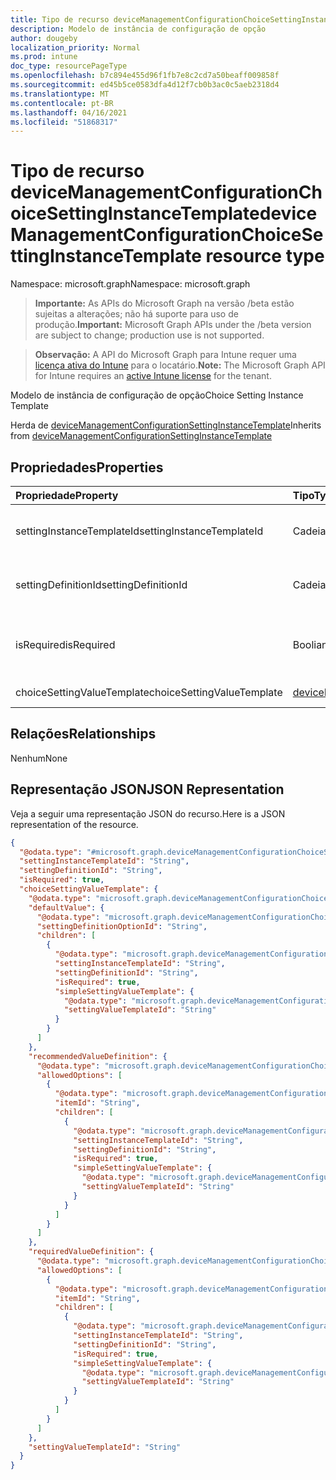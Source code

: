 ```yaml
---
title: Tipo de recurso deviceManagementConfigurationChoiceSettingInstanceTemplate
description: Modelo de instância de configuração de opção
author: dougeby
localization_priority: Normal
ms.prod: intune
doc_type: resourcePageType
ms.openlocfilehash: b7c894e455d96f1fb7e8c2cd7a50beaff009858f
ms.sourcegitcommit: ed45b5ce0583dfa4d12f7cb0b3ac0c5aeb2318d4
ms.translationtype: MT
ms.contentlocale: pt-BR
ms.lasthandoff: 04/16/2021
ms.locfileid: "51868317"
---
```

# <a name="devicemanagementconfigurationchoicesettinginstancetemplate-resource-type"></a><span data-ttu-id="84ff2-103">Tipo de recurso deviceManagementConfigurationChoiceSettingInstanceTemplate</span><span class="sxs-lookup"><span data-stu-id="84ff2-103">deviceManagementConfigurationChoiceSettingInstanceTemplate resource type</span></span>

<span data-ttu-id="84ff2-104">Namespace: microsoft.graph</span><span class="sxs-lookup"><span data-stu-id="84ff2-104">Namespace: microsoft.graph</span></span>

> <span data-ttu-id="84ff2-105">**Importante:** As APIs do Microsoft Graph na versão /beta estão sujeitas a alterações; não há suporte para uso de produção.</span><span class="sxs-lookup"><span data-stu-id="84ff2-105">**Important:** Microsoft Graph APIs under the /beta version are subject to change; production use is not supported.</span></span>

> <span data-ttu-id="84ff2-106">**Observação:** A API do Microsoft Graph para Intune requer uma [licença ativa do Intune](https://go.microsoft.com/fwlink/?linkid=839381) para o locatário.</span><span class="sxs-lookup"><span data-stu-id="84ff2-106">**Note:** The Microsoft Graph API for Intune requires an [active Intune license](https://go.microsoft.com/fwlink/?linkid=839381) for the tenant.</span></span>

<span data-ttu-id="84ff2-107">Modelo de instância de configuração de opção</span><span class="sxs-lookup"><span data-stu-id="84ff2-107">Choice Setting Instance Template</span></span>


<span data-ttu-id="84ff2-108">Herda de [deviceManagementConfigurationSettingInstanceTemplate](../resources/intune-deviceconfigv2-devicemanagementconfigurationsettinginstancetemplate.md)</span><span class="sxs-lookup"><span data-stu-id="84ff2-108">Inherits from [deviceManagementConfigurationSettingInstanceTemplate](../resources/intune-deviceconfigv2-devicemanagementconfigurationsettinginstancetemplate.md)</span></span>

## <a name="properties"></a><span data-ttu-id="84ff2-109">Propriedades</span><span class="sxs-lookup"><span data-stu-id="84ff2-109">Properties</span></span>
|<span data-ttu-id="84ff2-110">Propriedade</span><span class="sxs-lookup"><span data-stu-id="84ff2-110">Property</span></span>|<span data-ttu-id="84ff2-111">Tipo</span><span class="sxs-lookup"><span data-stu-id="84ff2-111">Type</span></span>|<span data-ttu-id="84ff2-112">Descrição</span><span class="sxs-lookup"><span data-stu-id="84ff2-112">Description</span></span>|
|:---|:---|:---|
|<span data-ttu-id="84ff2-113">settingInstanceTemplateId</span><span class="sxs-lookup"><span data-stu-id="84ff2-113">settingInstanceTemplateId</span></span>|<span data-ttu-id="84ff2-114">Cadeia de Caracteres</span><span class="sxs-lookup"><span data-stu-id="84ff2-114">String</span></span>|<span data-ttu-id="84ff2-115">Id do modelo de instância de configuração Herdada [de deviceManagementConfigurationSettingInstanceTemplate](../resources/intune-deviceconfigv2-devicemanagementconfigurationsettinginstancetemplate.md)</span><span class="sxs-lookup"><span data-stu-id="84ff2-115">Setting Instance Template Id Inherited from [deviceManagementConfigurationSettingInstanceTemplate](../resources/intune-deviceconfigv2-devicemanagementconfigurationsettinginstancetemplate.md)</span></span>|
|<span data-ttu-id="84ff2-116">settingDefinitionId</span><span class="sxs-lookup"><span data-stu-id="84ff2-116">settingDefinitionId</span></span>|<span data-ttu-id="84ff2-117">Cadeia de Caracteres</span><span class="sxs-lookup"><span data-stu-id="84ff2-117">String</span></span>|<span data-ttu-id="84ff2-118">Definição Id De definição Herdada [de deviceManagementConfigurationSettingInstanceTemplate](../resources/intune-deviceconfigv2-devicemanagementconfigurationsettinginstancetemplate.md)</span><span class="sxs-lookup"><span data-stu-id="84ff2-118">Setting Definition Id Inherited from [deviceManagementConfigurationSettingInstanceTemplate](../resources/intune-deviceconfigv2-devicemanagementconfigurationsettinginstancetemplate.md)</span></span>|
|<span data-ttu-id="84ff2-119">isRequired</span><span class="sxs-lookup"><span data-stu-id="84ff2-119">isRequired</span></span>|<span data-ttu-id="84ff2-120">Booliano</span><span class="sxs-lookup"><span data-stu-id="84ff2-120">Boolean</span></span>|<span data-ttu-id="84ff2-121">Indica se uma política deve especificar essa configuração.</span><span class="sxs-lookup"><span data-stu-id="84ff2-121">Indicates if a policy must specify this setting.</span></span> <span data-ttu-id="84ff2-122">Herdado [de deviceManagementConfigurationSettingInstanceTemplate](../resources/intune-deviceconfigv2-devicemanagementconfigurationsettinginstancetemplate.md)</span><span class="sxs-lookup"><span data-stu-id="84ff2-122">Inherited from [deviceManagementConfigurationSettingInstanceTemplate](../resources/intune-deviceconfigv2-devicemanagementconfigurationsettinginstancetemplate.md)</span></span>|
|<span data-ttu-id="84ff2-123">choiceSettingValueTemplate</span><span class="sxs-lookup"><span data-stu-id="84ff2-123">choiceSettingValueTemplate</span></span>|[<span data-ttu-id="84ff2-124">deviceManagementConfigurationChoiceSettingValueTemplate</span><span class="sxs-lookup"><span data-stu-id="84ff2-124">deviceManagementConfigurationChoiceSettingValueTemplate</span></span>](../resources/intune-deviceconfigv2-devicemanagementconfigurationchoicesettingvaluetemplate.md)|<span data-ttu-id="84ff2-125">Modelo de valor de configuração de opção</span><span class="sxs-lookup"><span data-stu-id="84ff2-125">Choice Setting Value Template</span></span>|

## <a name="relationships"></a><span data-ttu-id="84ff2-126">Relações</span><span class="sxs-lookup"><span data-stu-id="84ff2-126">Relationships</span></span>
<span data-ttu-id="84ff2-127">Nenhum</span><span class="sxs-lookup"><span data-stu-id="84ff2-127">None</span></span>

## <a name="json-representation"></a><span data-ttu-id="84ff2-128">Representação JSON</span><span class="sxs-lookup"><span data-stu-id="84ff2-128">JSON Representation</span></span>
<span data-ttu-id="84ff2-129">Veja a seguir uma representação JSON do recurso.</span><span class="sxs-lookup"><span data-stu-id="84ff2-129">Here is a JSON representation of the resource.</span></span>
<!-- {
  "blockType": "resource",
  "@odata.type": "microsoft.graph.deviceManagementConfigurationChoiceSettingInstanceTemplate"
}
-->
``` json
{
  "@odata.type": "#microsoft.graph.deviceManagementConfigurationChoiceSettingInstanceTemplate",
  "settingInstanceTemplateId": "String",
  "settingDefinitionId": "String",
  "isRequired": true,
  "choiceSettingValueTemplate": {
    "@odata.type": "microsoft.graph.deviceManagementConfigurationChoiceSettingValueTemplate",
    "defaultValue": {
      "@odata.type": "microsoft.graph.deviceManagementConfigurationChoiceSettingValueConstantDefaultTemplate",
      "settingDefinitionOptionId": "String",
      "children": [
        {
          "@odata.type": "microsoft.graph.deviceManagementConfigurationSimpleSettingInstanceTemplate",
          "settingInstanceTemplateId": "String",
          "settingDefinitionId": "String",
          "isRequired": true,
          "simpleSettingValueTemplate": {
            "@odata.type": "microsoft.graph.deviceManagementConfigurationSimpleSettingValueTemplate",
            "settingValueTemplateId": "String"
          }
        }
      ]
    },
    "recommendedValueDefinition": {
      "@odata.type": "microsoft.graph.deviceManagementConfigurationChoiceSettingValueDefinitionTemplate",
      "allowedOptions": [
        {
          "@odata.type": "microsoft.graph.deviceManagementConfigurationOptionDefinitionTemplate",
          "itemId": "String",
          "children": [
            {
              "@odata.type": "microsoft.graph.deviceManagementConfigurationSimpleSettingInstanceTemplate",
              "settingInstanceTemplateId": "String",
              "settingDefinitionId": "String",
              "isRequired": true,
              "simpleSettingValueTemplate": {
                "@odata.type": "microsoft.graph.deviceManagementConfigurationSimpleSettingValueTemplate",
                "settingValueTemplateId": "String"
              }
            }
          ]
        }
      ]
    },
    "requiredValueDefinition": {
      "@odata.type": "microsoft.graph.deviceManagementConfigurationChoiceSettingValueDefinitionTemplate",
      "allowedOptions": [
        {
          "@odata.type": "microsoft.graph.deviceManagementConfigurationOptionDefinitionTemplate",
          "itemId": "String",
          "children": [
            {
              "@odata.type": "microsoft.graph.deviceManagementConfigurationSimpleSettingInstanceTemplate",
              "settingInstanceTemplateId": "String",
              "settingDefinitionId": "String",
              "isRequired": true,
              "simpleSettingValueTemplate": {
                "@odata.type": "microsoft.graph.deviceManagementConfigurationSimpleSettingValueTemplate",
                "settingValueTemplateId": "String"
              }
            }
          ]
        }
      ]
    },
    "settingValueTemplateId": "String"
  }
}
```




